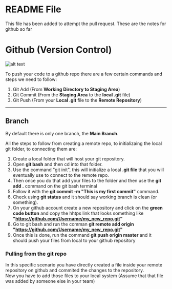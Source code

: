 # README File
This file has been added to attempt the pull request. These are the notes for github so far

# Github (Version Control)

![alt text](/Resources/Images/image-1.png)

To push your code to a github repo there are a few certain commands and steps we need to follow:
1. Git Add (From **Working Directory to Staging Area**)
2. Git Commit (From the **Staging Area** to the **local .git** file)
3. Git Push (From your **Local .git** file to the **Remote Repository**)

---

## Branch
By default there is only one branch, the **Main Branch**. <br> 

All the steps to follow from creating a remote repo, to initializaing the local git folder, to connecting them are:
1. Create a local folder that will host your git repository.
2. Open **git bash** and then cd into that folder.
3. Use the command "git init", this will initialize a local .**git file** that you will eventually use to connect to the remote repo.
4. Then once you do that add your files to the folder and then use the **git add .** command on the git bash terminal
5. Follow it with the **git commit -m "This is my first commit"** command.
6. Check using **git status** and it should say working branch is clean (or something).
7. On your github account create a new repository and click on the **green code button** and copy the hhtps link that looks something like **"https://github.com/Username/my_new_repo.git"**
8. Go to git bash and run the comman **git remote add origin "https://github.com/Username/my_new_repo.git"**
9. Once this is done, run the command **git push origin master** and it should push your files from local to your github repository

### Pulling from the git repo
In this specific scenario you have directly created a file inside your remote repository on github and commited the changes to the repository. <br>
Now you have to add those files to your local system (Assume that that file was added by someone else in your team)
